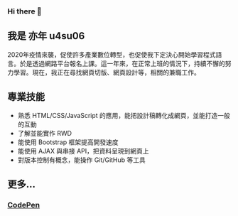 ### Hi there 👋
## 我是 亦年 u4su06

<!--
**u4su06/u4su06** is a ✨ _special_ ✨ repository because its `README.md` (this file) appears on your GitHub profile.

Here are some ideas to get you started:

- 🔭 I’m currently working on ...
- 🌱 I’m currently learning ...
- 👯 I’m looking to collaborate on ...
- 🤔 I’m looking for help with ...
- 💬 Ask me about ...
- 📫 How to reach me: ...
- 😄 Pronouns: ...
- ⚡ Fun fact: ...
-->
2020年疫情來襲，促使許多產業數位轉型，也促使我下定決心開始學習程式語言。於是透過網路平台報名上課。這一年來，在正常上班的情況下，持續不懈的努力學習。現在，我正在尋找網頁切版、網頁設計等，相關的兼職工作。
## 專業技能
* 熟悉 HTML/CSS/JavaScript 的應用，能把設計稿轉化成網頁，並能打造一般的互動
* 了解並能實作 RWD
* 能使用 Bootstrap 框架提高開發速度
* 能使用 AJAX 與串接 API，把資料呈現到網頁上
* 對版本控制有概念，能操作 Git/GitHub 等工具

## 更多...
### [CodePen](https://codepen.io/hbeeasfl)
